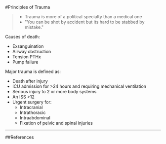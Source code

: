 #Principles of Trauma

>* Trauma is more of a political specialty than a medical one
>* "You can be shot by accident but its hard to be stabbed by mistake."


Causes of death:
* Exsanguination
* Airway obstruction
* Tension PTHx
* Pump failure

Major trauma is defined as:
* Death after injury
* ICU admission for >24 hours and requiring mechanical ventilation
* Serious injury to 2 or more body systems
* An ISS >12
* Urgent surgery for:
	* Intracranial
	* Intrathoracic
	* Intraabdominal
	* Fixation of pelvic and spinal injuries



---
##References